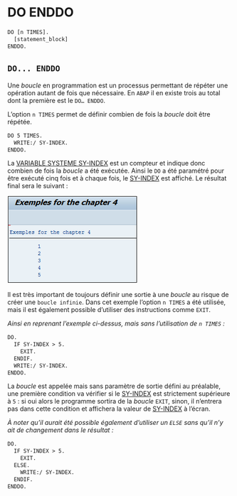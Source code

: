 # **DO ENDDO**

```JS
DO [n TIMES].
  [statement_block]
ENDDO.
```

## `DO... ENDDO`

Une _boucle_ en programmation est un processus permettant de répéter une opération autant de fois que nécessaire. En `ABAP` il en existe trois au total dont la première est le `DO… ENDDO`.

L’option `n TIMES` permet de définir combien de fois la _boucle_ doit être répétée.

```JS
DO 5 TIMES.
  WRITE:/ SY-INDEX.
ENDDO.
```

La [VARIABLE SYSTEME SY-INDEX](../help/02_SY-SYSTEM.md) est un compteur et indique donc combien de fois la _boucle_ a été exécutée. Ainsi le `DO` a été paramétré pour être exécuté cinq fois et à chaque fois, le [SY-INDEX](../help/02_SY-SYSTEM.md) est affiché. Le résultat final sera le suivant :

![](../ressources/06_01_01.png)

Il est très important de toujours définir une sortie à une _boucle_ au risque de créer une `boucle infinie`. Dans cet exemple l’option `n TIMES` a été utilisée, mais il est également possible d’utiliser des instructions comme `EXIT`.

_Ainsi en reprenant l’exemple ci-dessus, mais sans l’utilisation de `n TIMES` :_

```JS
DO.
  IF SY-INDEX > 5.
    EXIT.
  ENDIF.
  WRITE:/ SY-INDEX.
ENDDO.
```

La _boucle_ est appelée mais sans paramètre de sortie défini au préalable, une première condition va vérifier si le [SY-INDEX](../help/02_SY-SYSTEM.md) est strictement supérieure à `5` : si oui alors le programme sortira de la _boucle_ `EXIT`, sinon, il n’entrera pas dans cette condition et affichera la valeur de [SY-INDEX](../help/02_SY-SYSTEM.md) à l’écran.

_À noter qu’il aurait été possible également d’utiliser un `ELSE` sans qu’il n’y ait de changement dans le résultat :_

```JS
DO.
  IF SY-INDEX > 5.
    EXIT.
  ELSE.
    WRITE:/ SY-INDEX.
  ENDIF.
ENDDO.
```
